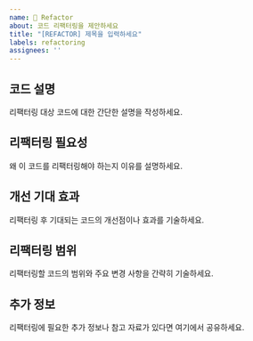 ```yaml
---
name: 🔧 Refactor
about: 코드 리팩터링을 제안하세요
title: "[REFACTOR] 제목을 입력하세요"
labels: refactoring
assignees: ''
---
```


## 코드 설명
리팩터링 대상 코드에 대한 간단한 설명을 작성하세요.

## 리팩터링 필요성
왜 이 코드를 리팩터링해야 하는지 이유를 설명하세요.

## 개선 기대 효과
리팩터링 후 기대되는 코드의 개선점이나 효과를 기술하세요.

## 리팩터링 범위
리팩터링할 코드의 범위와 주요 변경 사항을 간략히 기술하세요.

## 추가 정보
리팩터링에 필요한 추가 정보나 참고 자료가 있다면 여기에서 공유하세요.
